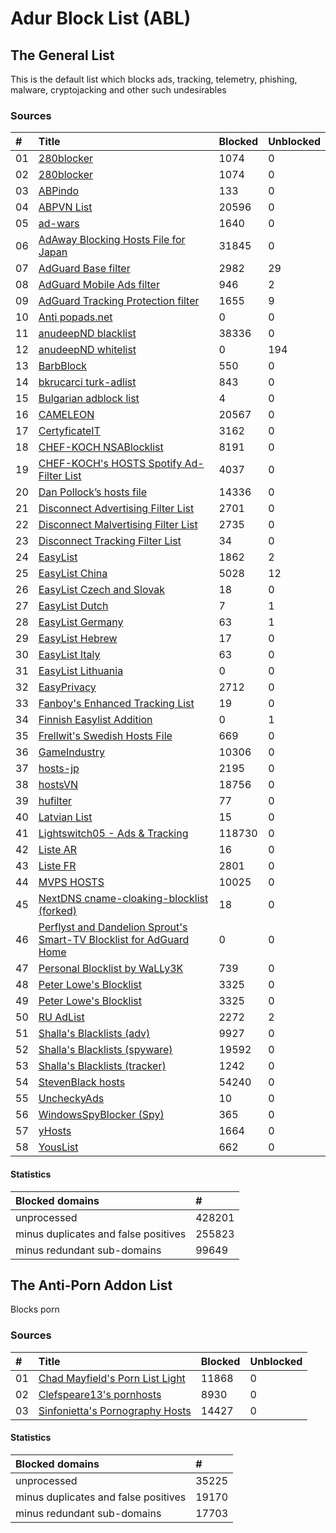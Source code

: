 
# Adur Block List (ABL)

## The General List

This is the default list which blocks ads, tracking, telemetry,
phishing, malware, cryptojacking and other such undesirables

### Sources

| #    | Title                                                                                                                                          | Blocked  | Unblocked |
| :--- | :--------------------------------------------------------------------------------------------------------------------------------------------- | :------- | :---- |
| 01   | [280blocker](https://280blocker.net/files/280blocker_domain.txt)                                                                               | 1074     | 0     |
| 02   | [280blocker](https://280blocker.net/files/280blocker_domain.txt)                                                                               | 1074     | 0     |
| 03   | [ABPindo](https://raw.githubusercontent.com/ABPindo/indonesianadblockrules/master/subscriptions/abpindo.txt)                                   | 133      | 0     |
| 04   | [ABPVN List](https://abpvn.com/android/abpvn.txt)                                                                                              | 20596    | 0     |
| 05   | [ad-wars](https://raw.githubusercontent.com/jdlingyu/ad-wars/master/hosts)                                                                     | 1640     | 0     |
| 06   | [AdAway Blocking Hosts File for Japan](https://raw.githubusercontent.com/logroid/adaway-hosts/master/hosts_no_white.txt)                       | 31845    | 0     |
| 07   | [AdGuard Base filter](https://filters.adtidy.org/extension/chromium/filters/2.txt)                                                             | 2982     | 29    |
| 08   | [AdGuard Mobile Ads filter](https://filters.adtidy.org/extension/chromium/filters/11.txt)                                                      | 946      | 2     |
| 09   | [AdGuard Tracking Protection filter](https://filters.adtidy.org/extension/chromium/filters/3.txt)                                              | 1655     | 9     |
| 10   | [Anti popads.net](https://raw.githubusercontent.com/Yhonay/antipopads/master/popads.txt)                                                       | 0        | 0     |
| 11   | [anudeepND blacklist](https://raw.githubusercontent.com/anudeepND/blacklist/master/adservers.txt)                                              | 38336    | 0     |
| 12   | [anudeepND whitelist](https://raw.githubusercontent.com/anudeepND/whitelist/master/domains/whitelist.txt)                                      | 0        | 194   |
| 13   | [BarbBlock](https://ssl.bblck.me/blacklists/hosts-file.txt)                                                                                    | 550      | 0     |
| 14   | [bkrucarci turk-adlist](https://raw.githubusercontent.com/bkrucarci/turk-adlist/master/hosts)                                                  | 843      | 0     |
| 15   | [Bulgarian adblock list](https://stanev.org/abp/adblock_bg.txt)                                                                                | 4        | 0     |
| 16   | [CAMELEON](http://sysctl.org/cameleon/hosts)                                                                                                   | 20567    | 0     |
| 17   | [CertyficateIT](https://raw.githubusercontent.com/MajkiIT/polish-ads-filter/master/polish-pihole-filters/hostfile.txt)                         | 3162     | 0     |
| 18   | [CHEF-KOCH NSABlocklist](https://github.com/CHEF-KOCH/NSABlocklist/raw/master/HOSTS/HOSTS)                                                     | 8191     | 0     |
| 19   | [CHEF-KOCH's HOSTS Spotify Ad-Filter List](https://raw.githubusercontent.com/CHEF-KOCH/Spotify-Ad-free/master/filters/Spotify-HOSTS.txt)       | 4037     | 0     |
| 20   | [Dan Pollock’s hosts file](https://someonewhocares.org/hosts/hosts)                                                                            | 14336    | 0     |
| 21   | [Disconnect Advertising Filter List](https://s3.amazonaws.com/lists.disconnect.me/simple_ad.txt)                                               | 2701     | 0     |
| 22   | [Disconnect Malvertising Filter List](https://s3.amazonaws.com/lists.disconnect.me/simple_malvertising.txt)                                    | 2735     | 0     |
| 23   | [Disconnect Tracking Filter List](https://s3.amazonaws.com/lists.disconnect.me/simple_tracking.txt)                                            | 34       | 0     |
| 24   | [EasyList](https://easylist.to/easylist/easylist.txt)                                                                                          | 1862     | 2     |
| 25   | [EasyList China](https://easylist-downloads.adblockplus.org/easylistchina.txt)                                                                 | 5028     | 12    |
| 26   | [EasyList Czech and Slovak](https://raw.githubusercontent.com/tomasko126/easylistczechandslovak/master/filters.txt)                            | 18       | 0     |
| 27   | [EasyList Dutch](https://easylist-downloads.adblockplus.org/easylistdutch.txt)                                                                 | 7        | 1     |
| 28   | [EasyList Germany](https://easylist.to/easylistgermany/easylistgermany.txt)                                                                    | 63       | 1     |
| 29   | [EasyList Hebrew](https://raw.githubusercontent.com/easylist/EasyListHebrew/master/EasyListHebrew.txt)                                         | 17       | 0     |
| 30   | [EasyList Italy](https://easylist-downloads.adblockplus.org/easylistitaly.txt)                                                                 | 63       | 0     |
| 31   | [EasyList Lithuania](https://raw.githubusercontent.com/EasyList-Lithuania/easylist_lithuania/master/easylistlithuania.txt)                     | 0        | 0     |
| 32   | [EasyPrivacy](https://easylist.to/easylist/easyprivacy.txt)                                                                                    | 2712     | 0     |
| 33   | [Fanboy's Enhanced Tracking List](https://fanboy.co.nz/enhancedstats.txt)                                                                      | 19       | 0     |
| 34   | [Finnish Easylist Addition](https://raw.githubusercontent.com/finnish-easylist-addition/finnish-easylist-addition/master/Finland_adb.txt)      | 0        | 1     |
| 35   | [Frellwit's Swedish Hosts File](https://raw.githubusercontent.com/lassekongo83/Frellwits-filter-lists/master/Frellwits-Swedish-Hosts-File.txt) | 669      | 0     |
| 36   | [GameIndustry](https://www.gameindustry.eu/files/hosts.txt)                                                                                    | 10306    | 0     |
| 37   | [hosts-jp](https://raw.githubusercontent.com/tiuxo/hosts/master/ads)                                                                           | 2195     | 0     |
| 38   | [hostsVN](https://raw.githubusercontent.com/bigdargon/hostsVN/master/hosts)                                                                    | 18756    | 0     |
| 39   | [hufilter](https://raw.githubusercontent.com/hufilter/hufilter/master/hufilter.txt)                                                            | 77       | 0     |
| 40   | [Latvian List](https://notabug.org/latvian-list/adblock-latvian/raw/master/lists/latvian-list.txt)                                             | 15       | 0     |
| 41   | [Lightswitch05 - Ads & Tracking](https://raw.githubusercontent.com/lightswitch05/hosts/master/ads-and-tracking-extended.txt)                   | 118730   | 0     |
| 42   | [Liste AR](https://easylist-downloads.adblockplus.org/Liste_AR.txt)                                                                            | 16       | 0     |
| 43   | [Liste FR](https://easylist-downloads.adblockplus.org/liste_fr.txt)                                                                            | 2801     | 0     |
| 44   | [MVPS HOSTS](http://winhelp2002.mvps.org/hosts.txt)                                                                                            | 10025    | 0     |
| 45   | [NextDNS cname-cloaking-blocklist (forked)](https://github.com/arapurayil/cname-cloaking-blocklist/raw/master/domains)                         | 18       | 0     |
| 46   | [Perflyst and Dandelion Sprout's Smart-TV Blocklist for AdGuard Home](https://github.com/Perflyst/PiHoleBlocklist/blob/master/SmartTV-AGH.txt) | 0        | 0     |
| 47   | [Personal Blocklist by WaLLy3K](https://v.firebog.net/hosts/static/w3kbl.txt)                                                                  | 739      | 0     |
| 48   | [Peter Lowe's Blocklist](https://pgl.yoyo.org/adservers/serverlist.php?hostformat=adblockplus&showintro=1&mimetype=plaintext)                  | 3325     | 0     |
| 49   | [Peter Lowe's Blocklist](https://pgl.yoyo.org/adservers/serverlist.php?hostformat=adblockplus&showintro=1&mimetype=plaintext)                  | 3325     | 0     |
| 50   | [RU AdList](https://easylist-downloads.adblockplus.org/advblock.txt)                                                                           | 2272     | 2     |
| 51   | [Shalla's Blacklists (adv)](https://raw.githubusercontent.com/cbuijs/shallalist/master/adv/domains)                                            | 9927     | 0     |
| 52   | [Shalla's Blacklists (spyware)](https://raw.githubusercontent.com/cbuijs/shallalist/master/spyware/domains)                                    | 19592    | 0     |
| 53   | [Shalla's Blacklists (tracker)](https://raw.githubusercontent.com/cbuijs/shallalist/master/tracker/domains)                                    | 1242     | 0     |
| 54   | [StevenBlack hosts](https://raw.githubusercontent.com/StevenBlack/hosts/master/hosts)                                                          | 54240    | 0     |
| 55   | [UncheckyAds](https://raw.githubusercontent.com/FadeMind/hosts.extras/master/UncheckyAds/hosts)                                                | 10       | 0     |
| 56   | [WindowsSpyBlocker (Spy)](https://raw.githubusercontent.com/crazy-max/WindowsSpyBlocker/master/data/hosts/spy.txt)                             | 365      | 0     |
| 57   | [yHosts](https://raw.githubusercontent.com/vokins/yhosts/master/yhosts.txt)                                                                    | 1664     | 0     |
| 58   | [YousList](https://raw.githubusercontent.com/yous/YousList/master/hosts.txt)                                                                   | 662      | 0     |

#### Statistics

| Blocked domains                          | #        |
| :--------------------------------------- | :------- |
| unprocessed                              | 428201   |
| minus duplicates and false positives     | 255823   |
| minus redundant sub-domains              | 99649    |

## The Anti-Porn Addon List

Blocks porn

### Sources

| #    | Title                                                                                                                                            | Blocked | Unblocked |
| :--- | :----------------------------------------------------------------------------------------------------------------------------------------------- | :------ | :--- |
| 01   | [Chad Mayfield's Porn List Light](https://raw.githubusercontent.com/chadmayfield/my-pihole-blocklists/master/lists/pi_blocklist_porn_top1m.list) | 11868   | 0    |
| 02   | [Clefspeare13's pornhosts](https://raw.githubusercontent.com/Clefspeare13/pornhosts/master/0.0.0.0/hosts)                                        | 8930    | 0    |
| 03   | [Sinfonietta's Pornography Hosts](https://raw.githubusercontent.com/Sinfonietta/hostfiles/master/pornography-hosts)                              | 14427   | 0    |

#### Statistics

| Blocked domains                          | #       |
| :--------------------------------------- | :------ |
| unprocessed                              | 35225   |
| minus duplicates and false positives     | 19170   |
| minus redundant sub-domains              | 17703   |
